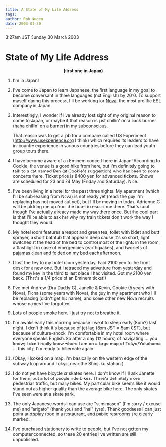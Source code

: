 ```yaml
---
title: A State of My Life Address
tags: 
author: Rob Nugen
date: 2003-03-30
---
```


<p class=date>3:27am JST Sunday 30 March 2003</p>

<h1>State of My Life Address</h1>
<center><b>(first one in Japan)</b></center>

<ol>
<li><p>I'm in Japan!</p></li>

<li><p>I've come to Japan to learn Japanese, the first language in my
goal to become conversant in three languages (not English) by 2010.
To support myself during this process, I'll be working for <a
href="http://www.teachinjapan.com">Nova</a>, the most prolific ESL
company in Japan.</p></li>

<li><p>Interestingly, I wonder if I've already lost sight of my
original reason to come to Japan, or maybe if that reason is just
chillin' on a back burner (haha chillin' on a burner) in my
subconscious.</p>

<p>That reason was to get a job for a company called US Experiment (<a
href="http://www.usexperience.org">http://www.usexperience.org</a> I
think) which requires its leaders to have in-country experience in
various countries before they can lead youth group tours
there.</p></li>

<li><p>I have become aware of an Eminem concert here in Japan!
According to Cookie, the venue is a good hike from here, but I'm
definitely going to talk to a cat named Ben (at Cookie's suggestion)
who has been to some concerts there.  Ticket price is 8400 yen for
advanced tickets.  Shows are scheduled for 23 and 24 May (Friday and
Saturday).  Nice.</p></li>

<li><p>I've been living in a hotel for the past three nights.  My
apartment (which I'll be sub-leasing from Nova) is not ready yet
(read: the guy I'm replacing has not moved out yet), but I'll be
moving in today.  Adrienne G will be picking me up from the hotel to
escort me there.  That's cool though I've actually already made my way
there once.  But the cool part is that I'll be able to ask her why my
train tickets don't work the way I thought they would.</p></li>

<li><p>My hotel room features a teapot and green tea, toilet with
bidet and butt sprayer, a short bathtub that appears deep cause it's
so short, light switches at the head of the bed to control most of the
lights in the room, a flashlight in case of emergencies (earthquakes),
and two sets of pajamas clean and folded on my bed each
afternoon.</p></li>

<li><p>I lost the key to my hotel room yesterday.  Paid 2100 yen to
the front desk for a new one.  But I retraced my adventure from
yesterday and found my key in the third to last place I had visited.
Got my 2100 yen back.  (That's a 1/4 price of an Eminem
ticket!)</p></li>

<li><p>I've met Andrew (Dru Daddy G), Janelle & Kevin, Cookie (5 years
with Nova), Fiona (some years with Nova), the guy in my apartment who
I'll be replacing (didn't get his name), and some other new Nova
recruits whose names I've forgotten.</p></li>

<li><p>Lots of people smoke here.  I just try not to breathe
it.</p></li>

<li><p>I'm awake early this morning because I went to sleep early
(8pm?) last night.  I don't think it's because of jet lag (8pm JST =
5am CST), but because of culture-shock.  I'm comfortable in my hotel
room where everyone speaks English.  So after a day (12 hours) of
navigating ... you know; I don't really know where I am on a large map
of Tokyo/Yokohama ... this city, I'm ready to hibernate
again.</p></li>

<li><p>(Okay, I looked on a map.  I'm basically on the western edge of
the subway loop around Tokyo, near the Shinjuku station.)</p></li>

<li><p>I do not yet have bicycle or skates here.  I don't know if I'll
ask Janette for them, but a lot of people ride bikes.  There's
definitely more pedestrian traffic, but many bikes.  My particular
bike seems like it would stand out as higher quality than the average
bike here.  The only skates I've seen were at a skate park.</p></li>

<li><p>The only Japanese words I can use are "sumimasen" (I'm sorry /
excuse me) and "arigato" (thank you) and "hai" (yes).  Thank goodness
I can just point at display food in a restaurant, and public restrooms
are clearly marked.</p></li>

<li><p>I've purchased stationery to write to people, but I've not
gotten my computer connected, so these 20 entries I've written are
still unpublished.</p></li>
</ol>
